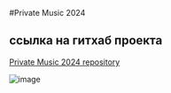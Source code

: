 #Private Music 2024

## ссылка на гитхаб проекта

[Private Music 2024 repository](https://github.com/Alexandr-77/Private-Music__2024)

![image](header-img.jpg)
